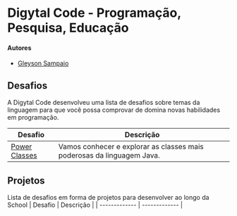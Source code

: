 # Digytal Code - Programação, Pesquisa, Educação

#### Autores
- [Gleyson Sampaio](https://github.com/glysns)

## Desafios
A Digytal Code desenvolveu uma lista de desafios sobre temas da linguagem para que você possa comprovar de domina novas habilidades em programação.

| Desafio  | Descrição |
| ------------- | ------------- |
| [Power Classes](https://github.com/digytal-code/java-code/tree/main/challenge/power-classes)  | Vamos conhecer e explorar as classes mais poderosas da linguagem Java.


## Projetos
Lista de desafios em forma de projetos para desenvolver ao longo da School
| Desafio  | Descrição |
| ------------- | ------------- |

